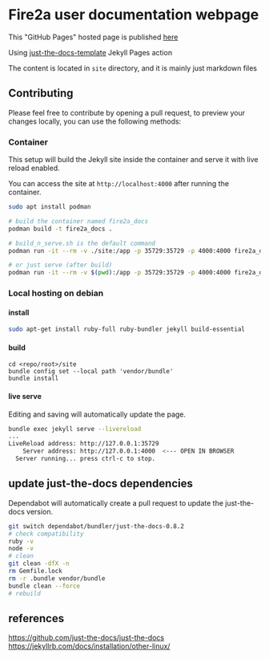 # Fire2a user documentation webpage

This "GitHub Pages" hosted page is published [here](https://fire2a.github.io/docs/)

Using [just-the-docs-template](https://github.com/just-the-docs/just-the-docs-template) Jekyll Pages action

The content is located in `site` directory, and it is mainly just markdown files

## Contributing
Please feel free to contribute by opening a pull request, to preview your changes locally, you can use the following methods:

### Container
This setup will build the Jekyll site inside the container and serve it with live reload enabled.

You can access the site at `http://localhost:4000` after running the container.
```bash
sudo apt install podman

# build the container named fire2a_docs
podman build -t fire2a_docs .

# build_n_serve.sh is the default command
podman run -it --rm -v ./site:/app -p 35729:35729 -p 4000:4000 fire2a_docs

# or just serve (after build)
podman run -it --rm -v $(pwd):/app -p 35729:35729 -p 4000:4000 fire2a_docs /serve.sh
```

### Local hosting on debian
#### install
```bash
sudo apt-get install ruby-full ruby-bundler jekyll build-essential
```
#### build
```
cd <repo/root>/site
bundle config set --local path 'vendor/bundle'
bundle install
```
#### live serve
Editing and saving will automatically update the page.  
```bash
bundle exec jekyll serve --livereload
...
LiveReload address: http://127.0.0.1:35729
    Server address: http://127.0.0.1:4000  <--- OPEN IN BROWSER
  Server running... press ctrl-c to stop.
```

## update just-the-docs dependencies
Dependabot will automatically create a pull request to update the just-the-docs version.
```bash
git switch dependabot/bundler/just-the-docs-0.8.2
# check compatibility
ruby -v
node -v
# clean
git clean -dfX -n
rm Gemfile.lock
rm -r .bundle vendor/bundle
bundle clean --force
# rebuild
```

## references
https://github.com/just-the-docs/just-the-docs  
https://jekyllrb.com/docs/installation/other-linux/  

